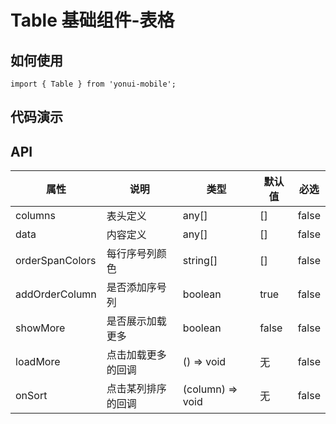 # Table 基础组件-表格
## 如何使用

```
import { Table } from 'yonui-mobile';

```

## 代码演示


## API

属性 | 说明 | 类型 | 默认值 | 必选
----|-----|------|------|------
columns | 表头定义 | any[] | [] | false
data | 内容定义 | any[] | [] | false
orderSpanColors | 每行序号列颜色 | string[] | [] | false
addOrderColumn | 是否添加序号列 | boolean | true | false
showMore | 是否展示加载更多 | boolean | false | false
loadMore | 点击加载更多的回调 | () => void | 无 | false
onSort | 点击某列排序的回调 | (column) => void | 无 | false

